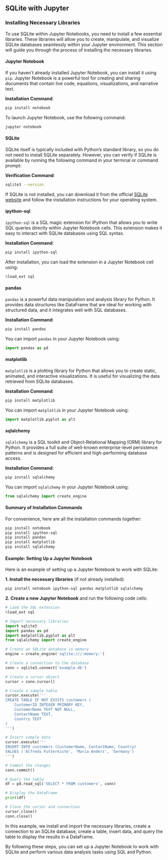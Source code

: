
## SQLite with Jupyter

### Installing Necessary Libraries

To use SQLite within Jupyter Notebooks, you need to install a few essential libraries. These libraries will allow you to create, manipulate, and visualize SQLite databases seamlessly within your Jupyter environment. This section will guide you through the process of installing the necessary libraries.

#### Jupyter Notebook

If you haven't already installed Jupyter Notebook, you can install it using `pip`. Jupyter Notebook is a powerful tool for creating and sharing documents that contain live code, equations, visualizations, and narrative text.

**Installation Command**:

```bash
pip install notebook
```

To launch Jupyter Notebook, use the following command:

```bash
jupyter notebook
```

#### SQLite

SQLite itself is typically included with Python’s standard library, so you do not need to install SQLite separately. However, you can verify if SQLite is available by running the following command in your terminal or command prompt:

**Verification Command**:

```bash
sqlite3 --version
```

If SQLite is not installed, you can download it from the official [SQLite website](https://www.sqlite.org/download.html) and follow the installation instructions for your operating system.

#### ipython-sql

`ipython-sql` is a SQL magic extension for IPython that allows you to write SQL queries directly within Jupyter Notebook cells. This extension makes it easy to interact with SQLite databases using SQL syntax.

**Installation Command**:

```bash
pip install ipython-sql
```

After installation, you can load the extension in a Jupyter Notebook cell using:

```python
%load_ext sql
```

#### pandas

`pandas` is a powerful data manipulation and analysis library for Python. It provides data structures like DataFrame that are ideal for working with structured data, and it integrates well with SQL databases.

**Installation Command**:

```bash
pip install pandas
```

You can import `pandas` in your Jupyter Notebook using:

```python
import pandas as pd
```

#### matplotlib

`matplotlib` is a plotting library for Python that allows you to create static, animated, and interactive visualizations. It is useful for visualizing the data retrieved from SQLite databases.

**Installation Command**:

```bash
pip install matplotlib
```

You can import `matplotlib` in your Jupyter Notebook using:

```python
import matplotlib.pyplot as plt
```

#### sqlalchemy

`sqlalchemy` is a SQL toolkit and Object-Relational Mapping (ORM) library for Python. It provides a full suite of well-known enterprise-level persistence patterns and is designed for efficient and high-performing database access.

**Installation Command**:

```bash
pip install sqlalchemy
```

You can import `sqlalchemy` in your Jupyter Notebook using:

```python
from sqlalchemy import create_engine
```

#### Summary of Installation Commands

For convenience, here are all the installation commands together:

```bash
pip install notebook
pip install ipython-sql
pip install pandas
pip install matplotlib
pip install sqlalchemy
```

#### Example: Setting Up a Jupyter Notebook

Here is an example of setting up a Jupyter Notebook to work with SQLite:

**1. Install the necessary libraries** (if not already installed):

```bash
pip install notebook ipython-sql pandas matplotlib sqlalchemy
```

**2. Create a new Jupyter Notebook** and run the following code cells:

```python
# Load the SQL extension
%load_ext sql

# Import necessary libraries
import sqlite3
import pandas as pd
import matplotlib.pyplot as plt
from sqlalchemy import create_engine

# Create an SQLite database in memory
engine = create_engine('sqlite:///:memory:')

# Create a connection to the database
conn = sqlite3.connect('example.db')

# Create a cursor object
cursor = conn.cursor()

# Create a sample table
cursor.execute('''
CREATE TABLE IF NOT EXISTS customers (
    CustomerID INTEGER PRIMARY KEY,
    CustomerName TEXT NOT NULL,
    ContactName TEXT,
    Country TEXT
)
''')

# Insert sample data
cursor.execute('''
INSERT INTO customers (CustomerName, ContactName, Country)
VALUES ('Alfreds Futterkiste', 'Maria Anders', 'Germany')
''')

# Commit the changes
conn.commit()

# Query the table
df = pd.read_sql('SELECT * FROM customers', conn)

# Display the DataFrame
print(df)

# Close the cursor and connection
cursor.close()
conn.close()
```

In this example, we install and import the necessary libraries, create a connection to an SQLite database, create a table, insert data, and query the table to display the results in a DataFrame.

By following these steps, you can set up a Jupyter Notebook to work with SQLite and perform various data analysis tasks using SQL and Python.
